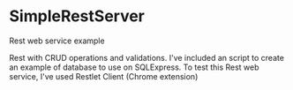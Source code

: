 # SimpleRestServer
Rest web service example

Rest with CRUD operations and validations.
I've included an script to create an example of database to use on SQLExpress. 
To test this Rest web service, I've used Restlet Client (Chrome extension)
